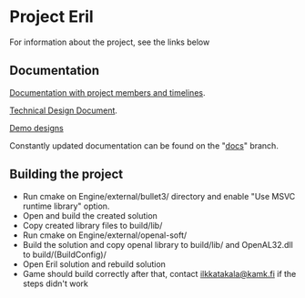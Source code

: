 # Project Eril

For information about the project, see the links below

## Documentation

[Documentation with project members and timelines](../../tree/master/docs/ProjectPlan.md).

[Technical Design Document](https://edukainuu-my.sharepoint.com/:w:/g/personal/ilkkatakala_kamk_fi/EcEa7uBOUQ1Gi0DgWoC1M0wB5g6iNabpp7acVAQEV1U5ZQ).

[Demo designs](../../tree/master/docs/demodesign.md)

Constantly updated documentation can be found on the "[docs](../../tree/docs/docs/)" branch.

## Building the project

* Run cmake on Engine/external/bullet3/ directory and enable "Use MSVC runtime library" option.
* Open and build the created solution  
* Copy created library files to build/lib/
* Run cmake on Engine/external/openal-soft/
* Build the solution and copy openal library to build/lib/ and OpenAL32.dll to build/(BuildConfig)/
* Open Eril solution and rebuild solution
* Game should build correctly after that, contact ilkkatakala@kamk.fi if the steps didn't work
